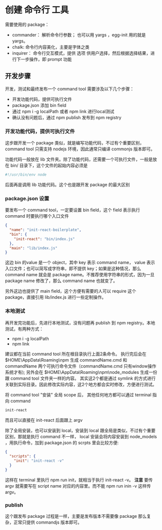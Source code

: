 创建 命令行 工具
============

需要使用的 package：

+ commander： 解析命令行参数； 也可以用 yargs ，egg-init 用的就是 yargs。
+ chalk: 命令行内容美化，主要是字体之类
+ inquirer： 命令行交互模式，提供 选项 供用户选择，然后根据选择结果，进行下一步操作，即 prompt 功能

## 开发步骤

开发，测试和最终发布一个 command tool 需要涉及以下几个步骤：

* 开发功能代码，提供可执行文件
* package.json 添加 bin field
* 通过 npm i -g localPath 或者 npm link 进行local测试
* 确认没有问题后，通过 npm publish 发布到 npm registry

### 开发功能代码，提供可执行文件

这步跟开发一个 package 类似，就是编写功能代码，不过有个重要区别，command tool 只需支持 nodejs 环境，因此通常只编译 commonjs 版本即可。

功能代码一般放在 lib 文件夹。除了功能代码，还需要一个可执行文件，一般是放在 bin/ 目录下，这个文件的起始内容必须是

```javascript
#!/usr/bin/env node
```

后面再是调用 lib 功能代码。这个也是跟开发 package 的最大区别

### package.json 设置

要发布一个 command tool，一定要设置 bin  field，这个 field 表示执行 command 时要执行哪个入口文件

```json
{
  "name": "init-react-boilerplate",
  "bin": {
    "init-react": "bin/index.js"
  },
  "main": "lib/index.js"
}
```

这边 bin 的value 是一个 object，其中 key 表示 command name， value 表示入口文件；也可以简写成字符串，即不提供 key；如果是这种情况，那么 command name 就会是 package name。不推荐使用字符串的形式，因为一旦 package name 修改了，那么 command name 也就变了。

另外这边也提供了 main field，这个方便有需要的人可以 require 这个 package，直接引用 lib/index.js 进行一些定制操作。

### 本地测试

再开发完功能后，先进行本地测试，没有问题再 publish 到 npm registry。本地测试，有两种方式：

+ npm i -g localPath
+ npm link

建议都在当前 command tool 所在根目录执行上面2条命令。 执行完后会在 $HOME\AppData\Roaming\npm 生成 commandName.cmd 和 commandName 两个可执行命令文件（commandName.cmd 只有window操作系统才有); 另外会在 $HOME\AppData\Roaming\npm\node_modules  生成一份跟 command tool 文件夹一样的内容。 其实这2个都是通过 symlink 的方式进行关联到实际目录。因此修改实际内容，这2个地方都会实时修改，方便进行测试。

将 command tool "安装" 全局 scope 后， 其他任何地方都可以通过 terminal 指向 command

```bash
init-react
```

而且可以直接在 init-react 后面跟上 argv

除了全局安装，也可以安装到 local，安装到 local 跟全局是类似，不过有个重要区别，那就是执行 command 不一样， local 安装会将内容安装到 node_models
，用执行命令，加到 package.json 的 scrpts 里会比较方便:

```json
{
  "scripts": {
    "init": "init-react -v"
  }
}
```

这样在 terminal 里执行 npm run init，就相当于执行 init-react -v。 __注意__ 要传 argv 就需要写在 script name 对应的内容里。而不能 npm run inin -v 这样传 argv。

### publish

这个跟发布 package 过程是一样，主要是发布版本不需要像 package 那么复杂，正常只提供 commandjs 版本即可。

